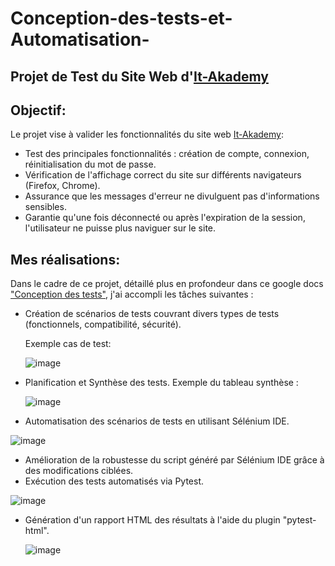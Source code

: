 # Conception-des-tests-et-Automatisation-

## Projet de Test du Site Web d'[It-Akademy](https://inscription.it-akademy.fr/)

## Objectif:

Le projet vise à valider les fonctionnalités du site web [It-Akademy](https://inscription.it-akademy.fr/): 

* Test des principales fonctionnalités : création de compte, connexion, réinitialisation du mot de passe.
* Vérification de l'affichage correct du site sur différents navigateurs (Firefox, Chrome).
* Assurance que les messages d'erreur ne divulguent pas d'informations sensibles.
* Garantie qu'une fois déconnecté ou après l'expiration de la session, l'utilisateur ne puisse plus naviguer sur le site.


## Mes réalisations:
Dans le cadre de ce projet, détaillé plus en profondeur dans ce google docs ["Conception des tests"](https://docs.google.com/document/d/1o1g3CfSvPM0GjFFmtMKfW6YT3fQpt8lLYnLovWd1pS8/edit), j'ai accompli les tâches suivantes :

* Création de scénarios de tests couvrant divers types de tests (fonctionnels, compatibilité, sécurité).
  
  Exemple cas de test:

  ![image](https://github.com/user-attachments/assets/66f691c5-4f56-4f3d-8b46-8ce2edfaf7b0)

* Planification et Synthèse des tests.
  Exemple du tableau synthèse :

  ![image](https://github.com/user-attachments/assets/b4ba5e37-c11e-42ce-bbc3-42dd4cbad2b0)

* Automatisation des scénarios de tests en utilisant Sélénium IDE.

 ![image](https://github.com/user-attachments/assets/8f7dd8a1-b591-459c-bef6-26f840c24b08)

* Amélioration de la robustesse du script généré par Sélénium IDE grâce à des modifications ciblées.
* Exécution des tests automatisés via Pytest.

![image](https://github.com/user-attachments/assets/974a9d95-e252-42e8-b3cd-bc6fa05cec57)

* Génération d'un rapport HTML des résultats à l'aide du plugin "pytest-html".

  ![image](https://github.com/user-attachments/assets/5a965b1e-0cc7-4e07-b312-173416f77e76)

























